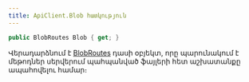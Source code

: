 ```yaml
---
title: ApiClient.Blob հատկություն
---
```


```c#
public BlobRoutes Blob { get; }
```

Վերադարձնում է [BlobRoutes](../../routes/BlobRoutes.md) դասի օբյեկտ, որը պարունակում է մեթոդներ սերվերում պահպանված ֆայլերի հետ աշխատանքը ապահովելու համար։
